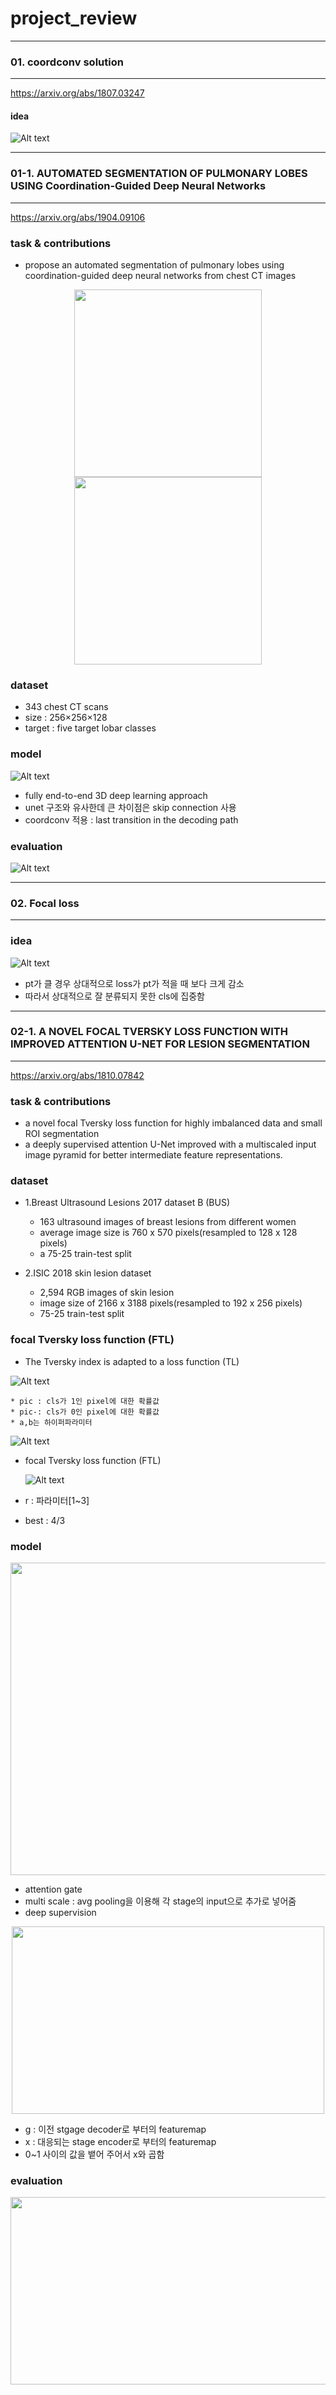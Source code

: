 

# project_review

---------------------------------------

### 01. coordconv solution

---------------------------------------

https://arxiv.org/abs/1807.03247



#### idea 


![Alt text](/img/coord1.png)</center>


---------------------------------------

### 01-1. AUTOMATED SEGMENTATION OF PULMONARY LOBES USING Coordination-Guided Deep Neural Networks

---------------------------------------

https://arxiv.org/abs/1904.09106


### task & contributions
* propose an automated segmentation of pulmonary lobes using coordination-guided deep neural networks from chest CT images

<p align="center"><img src="/img/coord4.png" width="300" height="300"><img src="/img/coord3.png" width="300" height="300"></p>


### dataset



* 343 chest CT scans
* size : 256×256×128
* target : five target lobar classes


### model

![Alt text](/img/vnet.png)




* fully end-to-end 3D deep learning approach
* unet 구조와 유사한데 큰 차이점은 skip connection 사용
* coordconv 적용 : last transition in the decoding path





### evaluation

![Alt text](/img/coord5.png)



---------------------------------------

### 02. Focal loss

---------------------------------------

### idea 


![Alt text](/img/focalloss.png)</center>

* pt가 클 경우 상대적으로 loss가 pt가 적을 때 보다 크게 감소
* 따라서 상대적으로 잘 분류되지 못한 cls에 집중함




---------------------------------------

### 02-1. A NOVEL FOCAL TVERSKY LOSS FUNCTION WITH IMPROVED ATTENTION U-NET FOR LESION SEGMENTATION

---------------------------------------

https://arxiv.org/abs/1810.07842


### task & contributions


* a novel focal Tversky loss function for highly imbalanced data  and small ROI segmentation
* a deeply supervised attention U-Net  improved with a multiscaled input image pyramid for better intermediate feature representations.



### dataset
	
	
* 1.Breast Ultrasound Lesions 2017 dataset B (BUS)
	* 163 ultrasound images of breast lesions from different women
	* average image size is 760 x 570 pixels(resampled to 128 x 128 pixels)
	* a 75-25 train-test split

* 2.ISIC 2018 skin lesion dataset
	* 2,594 RGB images of skin lesion
	* image size of 2166 x 3188 pixels(resampled to 192 x 256 pixels)
	* 75-25 train-test split

    
    
### focal Tversky loss function (FTL)


* The Tversky index is adapted to a loss function (TL)
 
 ![Alt text](/img/focalloss1.png)
 
  
	* pic : cls가 1인 pixel에 대한 확률값
	* pic-: cls가 0인 pixel에 대한 확률값
	* a,b는 하이퍼파라미터


  ![Alt text](/img/focalloss5.PNG)


* focal Tversky loss function (FTL)
  
  ![Alt text](/img/focalloss2.png)
 
* r : 파라미터[1~3]
* best : 4/3 

    
### model

<p align="center"><img src="/img/attunet.PNG" width="800" height="500"></p>

* attention gate 
* multi scale : avg pooling을 이용해 각 stage의 input으로 추가로 넣어줌
* deep supervision 


<p align="center"><img src="/img/attgate.PNG" width="500" height="300"></p>

* g : 이전 stgage decoder로 부터의 featuremap
* x : 대응되는 stage encoder로 부터의 featuremap
* 0~1 사이의 값을 뱉어 주어서 x와 곱함
 
### evaluation

<p align="center"><img src="/img/focallloss7.png" width="600" height="300"></p>










